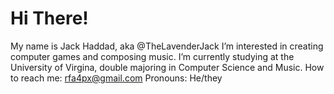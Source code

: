 # Hi There!

My name is Jack Haddad, aka @TheLavenderJack
I’m interested in creating computer games and composing music.
I’m currently studying at the University of Virgina, double majoring in Computer Science and Music.
How to reach me: rfa4px@gmail.com
Pronouns: He/they

<!---
TheLavenderJack/TheLavenderJack is a ✨ special ✨ repository because its `README.md` (this file) appears on your GitHub profile.
You can click the Preview link to take a look at your changes.
--->
